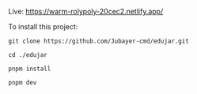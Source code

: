 Live: https://warm-rolypoly-20cec2.netlify.app/

To install this project:

```
git clone https://github.com/Jubayer-cmd/edujar.git
```
```
cd ./edujar
```
```
pnpm install
```
```
pnpm dev
```
